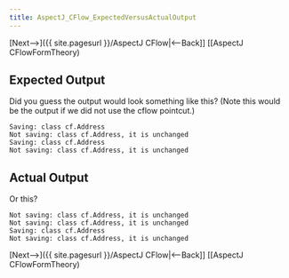 ```yaml
---
title: AspectJ_CFlow_ExpectedVersusActualOutput
---
```

[Next-->]({{ site.pagesurl }}/AspectJ CFlow|<--Back]] [[AspectJ CFlowFormTheory)

## Expected Output
Did you guess the output would look something like this? (Note this would be the output if we did not use the cflow pointcut.)
```
Saving: class cf.Address
Not saving: class cf.Address, it is unchanged
Saving: class cf.Address
Not saving: class cf.Address, it is unchanged
```
## Actual Output
Or this?
```
Not saving: class cf.Address, it is unchanged
Not saving: class cf.Address, it is unchanged
Saving: class cf.Address
Not saving: class cf.Address, it is unchanged
```

[Next-->]({{ site.pagesurl }}/AspectJ CFlow|<--Back]] [[AspectJ CFlowFormTheory)



